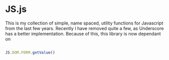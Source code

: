 JS.js
=====

This is my collection of simple, name spaced, utility functions for Javascript from the last few years.
Recently I have removed quite a few, as Underscore has a better implementation.
Because of this, this library is now dependant on

```javascript

JS.DOM.FORM.getValue()

```